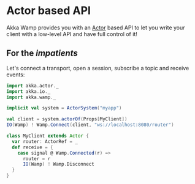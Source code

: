 # Actor based API

Akka Wamp provides you with an [Actor](http://doc.akka.io/docs/akka/2.4.10/scala/actors.html) based API to let you write your client with a low-level API and have full control of it!

## For the _impatients_
Let's connect a transport, open a session, subscribe a topic and receive events:

```scala
import akka.actor._
import akka.io._
import akka.wamp._

implicit val system = ActorSystem("myapp")

val client = system.actorOf(Props[MyClient])
IO(Wamp) ! Wamp.Connect(client, "ws://localhost:8080/router")

class MyClient extends Actor {
  var router: ActorRef = _
  def receive = {
    case signal @ Wamp.Connected(r) =>
      router = r
      IO(Wamp) ! Wamp.Disconnect
  }
}
```